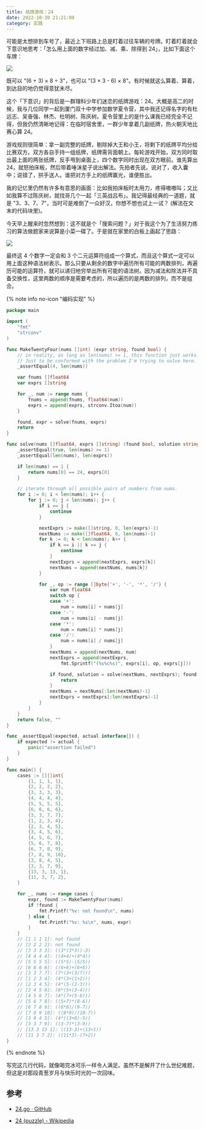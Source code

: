 ```yaml
---
title: 纸牌游戏：24
date: 2022-10-30 21:21:09
category: 实践
---
```


可能是太想排到车号了，最近上下班路上总是盯着过往车辆的号牌。盯着盯着就会下意识地思考：「怎么用上面的数字经过加、减、乘、除得到 24」，比如下面这个车牌：

<!--more-->

![](./car-number.jpg)

既可以 "(6 + 3) × 8 ÷ 3"，也可以 "(3 × 3 - 6) × 8"。有时候就这么算着、算着，到达目的地仍觉得意犹未尽。

这个「下意识」的背后是一群理科少年们迷恋的纸牌游戏：24。大概是高二的时候，我与几位同学一起到厦门双十中学参加数学夏令营，其中我还记得名字的有杜远志、吴奋强、林杰、杜明树、陈庆树。夏令营里上的是什么课我已经完全不记得，但我仍然清晰地记得：在临时宿舍里，一群少年拿着几副纸牌，热火朝天地比赛心算 24。

游戏规则很简单：拿一副完整的纸牌，剔除掉大王和小王，将剩下的纸牌平均分给比赛双方。双方各自手持一组纸牌，纸牌需背面朝上。每轮游戏开始，双方同时取出最上面的两张纸牌，反手甩到桌面上，四个数字同时出现在双方眼前。谁先算出 24，就怒拍床板，然后带着唾沫星子说出解法。先拍者先说。说对了，收入囊中；说错了，拱手送人。谁把对方手上的纸牌赢光，谁便胜出。

我的记忆里仍然有许多有意思的画面：比如我拍床板时太用力，疼得嗷嗷叫；又比如我算不过陈庆树，就找哥几个一起「三英战吕布」。我记得最经典的一道题，就是 "3、3、7、7"，当时可是难倒了一众好汉，你想不想也试上一试？ (解法在文末的代码块里)。

今天早上醒来时忽然想到：这不就是个「搜索问题？」对于我这个为了生活努力练习的算法做题家来说算是小菜一碟了。于是就在家里的白板上画起了思路：

![](./whiteboard.png)

最终这 4 个数字一定会和 3 个二元运算符组成一个算式，而且这个算式一定可以用上面这种语法树表示。那么只要从剩余的数字中遍历所有可能的两数排列，再遍历可能的运算符，就可以递归地穷举出所有可能的语法树。因为减法和除法并不具备交换性，这里两数的顺序是需要考虑的，所以遍历的是两数的排列，而不是组合。

{% note info no-icon "编码实现" %}  

```go
package main

import (
    "fmt"
    "strconv"
)

func MakeTwentyFour(nums []int) (expr string, found bool) {
    // in reality, as long as len(nums) >= 1, this function just works.
    // Just to be conformed with the problem I'm trying to solve here.
    _assertEqual(4, len(nums))

    var fnums []float64
    var exprs []string

    for _, num := range nums {
        fnums = append(fnums, float64(num))
        exprs = append(exprs, strconv.Itoa(num))
    }

    found, expr = solve(fnums, exprs)
    return
}

func solve(nums []float64, exprs []string) (found bool, solution string) {
    _assertEqual(true, len(nums) >= 1)
    _assertEqual(len(nums), len(exprs))

    if len(nums) == 1 {
        return nums[0] == 24, exprs[0]
    }

    // iterate through all possible pairs of numbers from nums.
    for i := 0; i < len(nums); i++ {
        for j := 0; j < len(nums); j++ {
            if i == j {
                continue
            }

            nextExprs := make([]string, 0, len(exprs)-1)
            nextNums := make([]float64, 0, len(nums)-1)
            for k := 0; k < len(nums); k++ {
                if k == i || k == j {
                    continue
                }
                nextExprs = append(nextExprs, exprs[k])
                nextNums = append(nextNums, nums[k])
            }

            for _, op := range []byte{'+', '-', '*', '/'} {
                var num float64
                switch op {
                case '+':
                    num = nums[i] + nums[j]
                case '-':
                    num = nums[i] - nums[j]
                case '*':
                    num = nums[i] * nums[j]
                case '/':
                    num = nums[i] / nums[j]
                }
                nextNums = append(nextNums, num)
                nextExprs = append(nextExprs,
                    fmt.Sprintf("(%s%c%s)", exprs[i], op, exprs[j]))

                if found, solution = solve(nextNums, nextExprs); found {
                    return
                }
                nextNums = nextNums[:len(nextNums)-1]
                nextExprs = nextExprs[:len(nextExprs)-1]
            }
        }
    }
    return false, ""
}

func _assertEqual(expected, actual interface{}) {
    if expected != actual {
        panic("assertion failed")
    }
}

func main() {
    cases := [][]int{
        {1, 1, 1, 1},
        {2, 2, 2, 2},
        {3, 3, 3, 3},
        {4, 4, 4, 4},
        {5, 5, 5, 5},
        {6, 6, 6, 6},
        {3, 3, 7, 7},
        {1, 2, 3, 4},
        {2, 3, 4, 5},
        {3, 4, 5, 6},
        {4, 5, 6, 7},
        {5, 6, 7, 8},
        {6, 7, 8, 9},
        {7, 8, 9, 10},
        {3, 8, 4, 5},
        {3, 3, 7, 9},
        {13, 3, 13, 1},
        {11, 3, 7, 2},
    }

    for _, nums := range cases {
        expr, found := MakeTwentyFour(nums)
        if !found {
            fmt.Printf("%v: not found\n", nums)
        } else {
            fmt.Printf("%v: %s\n", nums, expr)
        }
    }
    // [1 1 1 1]: not found
    // [2 2 2 2]: not found
    // [3 3 3 3]: ((3*(3*3))-3)
    // [4 4 4 4]: ((4+4)+(4*4))
    // [5 5 5 5]: ((5*5)-(5/5))
    // [6 6 6 6]: ((6+6)+(6+6))
    // [3 3 7 7]: (7*(3+(3/7)))
    // [1 2 3 4]: (4*(3+(1+2)))
    // [2 3 4 5]: (4*(5-(2-3)))
    // [3 4 5 6]: (6*(5+(3-4)))
    // [4 5 6 7]: (4*(7+(5-6)))
    // [5 6 7 8]: ((5+7)*(8-6))
    // [6 7 8 9]: ((6*8)/(9-7))
    // [7 8 9 10]: ((8*9)/(10-7))
    // [3 8 4 5]: (4*((3+8)-5))
    // [3 3 7 9]: ((3-7)*(3-9))
    // [13 3 13 1]: ((13-3)+(13+1))
    // [11 3 7 2]: ((11*3)-(7+2))
}
```

{% endnote %}

写完这几行代码，就像喝完冰可乐一样令人满足。虽然不是解开了什么世纪难题，但这是对那段青葱岁月与快乐时光的一次回味。

## 参考

* [24.go · GitHub](https://gist.github.com/ZhengHe-MD/060aae7b993cac117b0193702c3b864c)

* [24 (puzzle) - Wikipedia](https://en.wikipedia.org/wiki/24_(puzzle))
